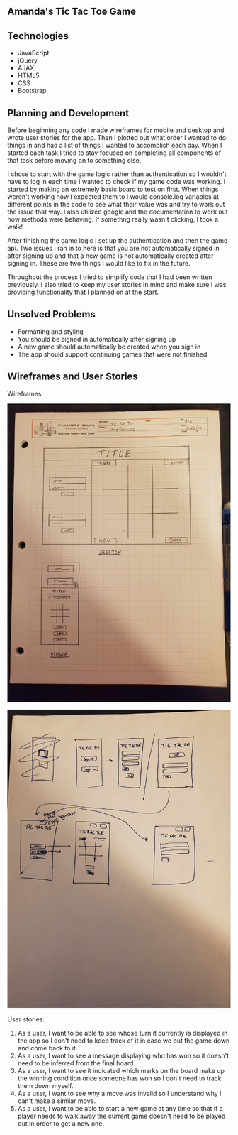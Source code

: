 ## Amanda's Tic Tac Toe Game

## Technologies

- JavaScript
- jQuery
- AJAX
- HTML5
- CSS
- Bootstrap

## Planning and Development

Before beginning any code I made wireframes for mobile and desktop and wrote user stories for the app. Then I plotted out what order I wanted to do things in and had a list of things I wanted to accomplish each day. When I started each task I tried to stay focused on completing all components of that task before moving on to something else.

I chose to start with the game logic rather than authentication so I wouldn't have to log in each time I wanted to check if my game code was working. I started by making an extremely basic board to test on first. When things weren't working how I expected them to I would console.log variables at different points in the code to see what their value was and try to work out the issue that way. I also utilized google and the documentation to work out how methods were behaving. If somethng really wasn't clicking, I took a walk!

After finishing the game logic I set up the authentication and then the game api. Two issues I ran in to here is that you are not automatically signed in after signing up and that a new game is not automatically created after signing in. These are two things I would like to fix in the future.

Throughout the process I tried to simplify code that I had been written previously. I also tried to keep my user stories in mind and make sure I was providing functionality that I planned on at the start.


## Unsolved Problems

- Formatting and styling
- You should be signed in automatically after signing up
- A new game should automatically be created when you sign in
- The app should support continuing games that were not finished

## Wireframes and User Stories

Wireframes:

  ![Wireframe Image](./public/Wireframe.jpg)

  ![Wireframe Image](./public/Wireframe-1.jpg)

User stories:
  1. As a user, I want to be able to see whose turn it currently is displayed in the app so I don't need to keep track of it in case we put the game down and come back to it.
  2. As a user, I want to see a message displaying who has won so it doesn't need to be inferred from the final board.
  3. As a user, I want to see it indicated which marks on the board make up the winning condition once someone has won so I don't need to track them down myself.
  4. As a user, I want to see why a move was invalid so I understand why I can't make a similar move.
  5. As a user, I want to be able to start a new game at any time so that if a player needs to walk away the current game doesn't need to be played out in order to get a new one.
